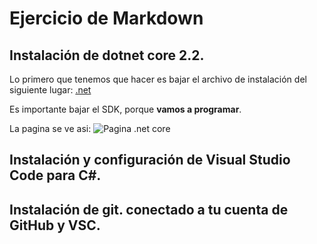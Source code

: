 #   Ejercicio de Markdown


##   Instalación de dotnet core 2.2. 
Lo primero que tenemos que hacer es bajar el 
archivo de instalación del siguiente lugar:
[.net](https://dotnet.microsoft.com/download/dotnet-core/3.0)

Es importante bajar el SDK, porque **vamos a programar**.

La pagina se ve asi:
![Pagina .net core](C:\POO\Setup\Img\DotnetIMG.PNG)

##   Instalación y configuración de Visual Studio Code para C#.


##   Instalación de git. conectado a tu cuenta de GitHub y VSC.
